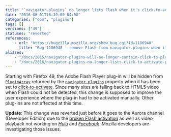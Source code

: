 ```yaml
---
title: "`navigator.plugins` no longer lists Flash when it's click-to-activate"
date: "2016-06-01T16:39:00-04:00"
categories: ["dom", "plugins"]
tags: []
versions: ["49"]
statuses: "reverted"
references:
    - url: "https://bugzilla.mozilla.org/show_bug.cgi?id=1186948"
      title: "Bug 1186948 - remove Flash from navigator.plugins when it's click-to-play"
aliases:
    - "/docs/2015/navigator-plugins-will-no-longer-contain-click-to-play-plugins/"
    - "/docs/2016/navigator-plugins-no-longer-lists-click-to-activate-plug-ins/"
---
```

Starting with Firefox 49, the Adobe Flash Player plug-in will be hidden from [`PluginArray`](https://developer.mozilla.org/en-US/docs/Web/API/PluginArray) returned by the [`navigator.plugins`](https://developer.mozilla.org/en-US/docs/Web/API/NavigatorPlugins/plugins) property when it has been set to [click-to-activate](https://developer.mozilla.org/en-US/Add-ons/Plugins/Site_Author_Guide_for_Click-To-Activate_Plugins). Since many sites are falling back to HTML5 video when Flash could not be detected, this change is supposed to improve the user experience where the plug-in had to be activated manually. Other plug-ins are not affected at this time.

**Update**: This change was reverted just before it goes to the Aurora channel (Developer Edition) due to the [broken Flash activation](https://bugzilla.mozilla.org/show_bug.cgi?id=1277832) as well as video playback not working on [*Hulu*](https://bugzilla.mozilla.org/show_bug.cgi?id=1277760) and [*Facebook*](https://bugzilla.mozilla.org/show_bug.cgi?id=1277825). Mozilla developers are investigating those issues.
